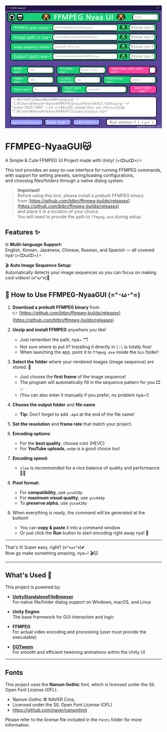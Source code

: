 ![Nyaa](images/nyaa001.png)
# FFMPEG-NyaaGUI😽
A Simple & Cute FFMPEG UI Project made with Unity! (=ↀωↀ=)✧

This tool provides an easy-to-use interface for running FFMPEG commands,  
with support for setting presets, saving/loading configurations,  
and choosing files/folders through a native dialog system.

> **Important!**  
> Before using this tool, please install a prebuilt FFMPEG binary  
> from [https://github.com/btbn/ffmpeg-builds/releases](https://github.com/btbn/ffmpeg-builds/releases)  
> and place it in a location of your choice.  
> You will need to provide the path to `ffmpeg.exe` during setup.

## Features ✨

🌐 **Multi-language Support:**  
English, Korean, Japanese, Chinese, Russian, and Spanish — all covered nya! (=ↀωↀ=)✧

🎬 **Auto Image Sequence Setup:**  
Automatically detects your image sequences so you can focus on making cool videos! (ฅ^ω^ฅ)💖

## 🐾 How to Use FFMPEG-NyaaGUI (=^･ω･^=)

1. **Download a prebuilt FFMPEG binary** from  
   👉 [https://github.com/btbn/ffmpeg-builds/releases](https://github.com/btbn/ffmpeg-builds/releases)

2. **Unzip and install FFMPEG** anywhere you like!  
   - Just remember the path, nya~ 🗂️  
   - Not sure where to put it? Installing it directly in `C:\` is totally fine!  
   - When launching the app, point it to `ffmpeg.exe` inside the `bin` folder!

3. **Select the folder** where your rendered images (image sequence) are stored. 📁  
   - Just choose the **first frame** of the image sequence!  
   - The program will automatically fill in the sequence pattern for you 🎞️✨  
   - (You can also enter it manually if you prefer, no problem nya~!)

4. **Choose the output folder** and **file name**.  
   - **Tip:** Don’t forget to add `.mp4` at the end of the file name!

5. **Set the resolution** and **frame rate** that match your project.

6. **Encoding options:**  
   - For the **best quality**, choose `h265` (HEVC)  
   - For **YouTube uploads**, `webm` is a good choice too!

7. **Encoding speed:**  
   - `slow` is recommended for a nice balance of quality and performance 🐢✨

8. **Pixel format:**  
   - For **compatibility**, use `yuv420p`  
   - For **maximum visual quality**, use `yuv444p`  
   - To **preserve alpha**, use `yuva420p`

9. When everything is ready, the command will be generated at the bottom!  
   - You can **copy & paste** it into a command window  
   - Or just click the **Run** button to start encoding right away nya! 🎉

---

That's it! Super easy, right? (ฅ^•ﻌ•^ฅ)💕  
Now go make something amazing, nya~! 🎬😽

---

## What's Used 🐾

This project is powered by:

- **[UnityStandaloneFileBrowser](https://github.com/gkngkc/UnityStandaloneFileBrowser)**  
  For native file/folder dialog support on Windows, macOS, and Linux

- **Unity Engine**  
  The base framework for GUI interaction and logic

- **FFMPEG**  
  For actual video encoding and processing (user must provide the executable)

- **[DOTween](https://github.com/Demigiant/dotween)**  
   For smooth and efficient tweening animations within the Unity UI

---

## Fonts

This project uses the **Nanum Gothic** font, which is licensed under the SIL Open Font License (OFL).

- Nanum Gothic © NAVER Corp.  
- Licensed under the SIL Open Font License (OFL)  
- https://github.com/naver/nanumfont

Please refer to the license file included in the `Fonts` folder for more information.
